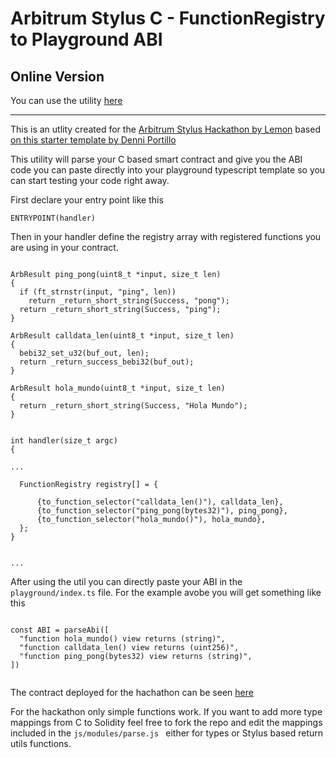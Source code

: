 # Arbitrum Stylus C - FunctionRegistry to Playground ABI

## Online Version

You can use the utility [here](https://roabhi.es/ArbitrumHack/)

---

This is an utlity created for the [Arbitrum Stylus Hackathon by Lemon](https://hack.lemon.tips/) based [on this starter template by Denni Portillo](https://github.com/D3Portillo/arbitrum-sylus-starter-c)

This utility will parse your C based smart contract and give you the ABI
code you can paste directly into your playground typescript template so
you can start testing your code right away.

First declare your entry point like this

```
ENTRYPOINT(handler)

```

Then in your handler define the registry array with registered functions you are using in your contract.

```

ArbResult ping_pong(uint8_t *input, size_t len)
{
  if (ft_strnstr(input, "ping", len))
    return _return_short_string(Success, "pong");
  return _return_short_string(Success, "ping");
}

ArbResult calldata_len(uint8_t *input, size_t len)
{
  bebi32_set_u32(buf_out, len);
  return _return_success_bebi32(buf_out);
}

ArbResult hola_mundo(uint8_t *input, size_t len)
{
  return _return_short_string(Success, "Hola Mundo");
}


int handler(size_t argc)
{

...

  FunctionRegistry registry[] = {

      {to_function_selector("calldata_len()"), calldata_len},
      {to_function_selector("ping_pong(bytes32)"), ping_pong},
      {to_function_selector("hola_mundo()"), hola_mundo},
  };
}


...

```

After using the util you can directly paste your ABI in the `playground/index.ts` file. For the example avobe you will get something like this

```

const ABI = parseAbi([
  "function hola_mundo() view returns (string)",
  "function calldata_len() view returns (uint256)",
  "function ping_pong(bytes32) view returns (string)",
])


```

The contract deployed for the hachathon can be seen [here](https://sepolia.arbiscan.io/address/0xceb9c5f083aceb8b48adbaaa3f953cd522c2997b)

For the hackathon only simple functions work. If you want to add more
type mappings from C to Solidity feel free to fork the repo and edit the
mappings included in the
`js/modules/parse.js ` either for types
or Stylus based return utils functions.
